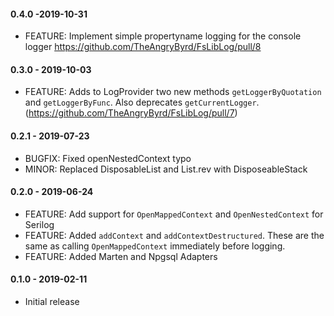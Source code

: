 #### 0.4.0 -2019-10-31
* FEATURE: Implement simple propertyname logging for the console logger https://github.com/TheAngryByrd/FsLibLog/pull/8

#### 0.3.0 - 2019-10-03
* FEATURE: Adds to LogProvider two new methods `getLoggerByQuotation` and `getLoggerByFunc`. Also deprecates `getCurrentLogger`. (https://github.com/TheAngryByrd/FsLibLog/pull/7)

#### 0.2.1 - 2019-07-23
* BUGFIX: Fixed openNestedContext typo
* MINOR: Replaced DisposableList and List.rev with DisposeableStack

#### 0.2.0 - 2019-06-24
* FEATURE: Add support for `OpenMappedContext` and `OpenNestedContext` for Serilog
* FEATURE: Added `addContext` and `addContextDestructured`.  These are the same as calling `OpenMappedContext` immediately before logging.
* FEATURE: Added Marten and Npgsql Adapters

#### 0.1.0 - 2019-02-11
* Initial release
